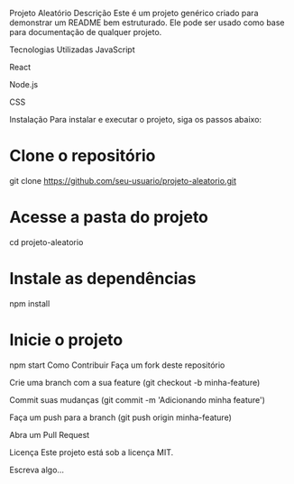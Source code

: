 

Projeto Aleatório
Descrição
Este é um projeto genérico criado para demonstrar um README bem estruturado. Ele pode ser usado como base para documentação de qualquer projeto.

Tecnologias Utilizadas
JavaScript

React

Node.js

CSS

Instalação
Para instalar e executar o projeto, siga os passos abaixo:

# Clone o repositório

git clone https://github.com/seu-usuario/projeto-aleatorio.git

# Acesse a pasta do projeto

cd projeto-aleatorio

# Instale as dependências

npm install

# Inicie o projeto

npm start
Como Contribuir
Faça um fork deste repositório

Crie uma branch com a sua feature (git checkout -b minha-feature)

Commit suas mudanças (git commit -m 'Adicionando minha feature')

Faça um push para a branch (git push origin minha-feature)

Abra um Pull Request

Licença
Este projeto está sob a licença MIT.

Escreva algo…
